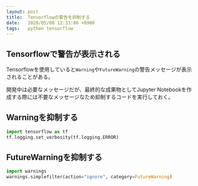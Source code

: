 ```yaml
---
layout: post
title:  Tensorflowの警告を抑制する
date:   2020/05/08 12:33:06 +0900
tags:   python tensorflow
---
```


## Tensorflowで警告が表示される

Tensorflowを使用していると`Warning`や`FutureWarning`の警告メッセージが表示されることがある。

開発中は必要なメッセージだが、最終的な成果物としてJupyter Notebookを作成する際には不要なメッセージなため抑制するコードを実行しておく。

## Warningを抑制する

```py
import tensorflow as tf
tf.logging.set_verbosity(tf.logging.ERROR)
```

## FutureWarningを抑制する

```py
import warnings
warnings.simplefilter(action="ignore", category=FutureWarning)
```
